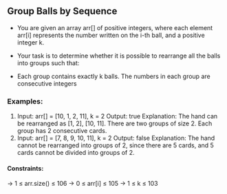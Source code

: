 ## Group Balls by Sequence

* You are given an array arr[] of positive integers, where each element arr[i] represents the number written on the i-th ball, and a positive integer k.
* Your task is to determine whether it is possible to rearrange all the balls into groups such that:

* Each group contains exactly k balls.
The numbers in each group are consecutive integers

### Examples:

1. Input: arr[] = [10, 1, 2, 11], k = 2
   Output: true
   Explanation: The hand can be rearranged as [1, 2], [10, 11]. There are two groups of size 2. Each group has 2 consecutive cards.
2. Input: arr[] = [7, 8, 9, 10, 11], k = 2
   Output: false
   Explanation: The hand cannot be rearranged into groups of 2, since there are 5 cards, and 5 cards cannot be divided into groups of 2.

#### Constraints:
 -> 1 ≤ arr.size() ≤ 106
 -> 0 ≤ arr[i] ≤ 105
 -> 1 ≤ k ≤ 103